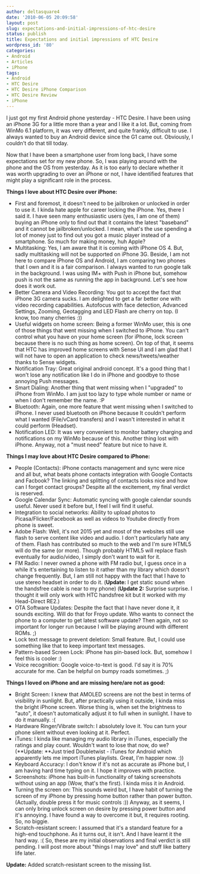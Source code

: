 ```yaml
---
author: deltasquare4
date: '2010-06-05 20:09:58'
layout: post
slug: expectations-and-initial-impressions-of-htc-desire
status: publish
title: Expectations and initial impressions of HTC Desire
wordpress_id: '80'
categories:
- Android
- Articles
- iPhone
tags:
- Android
- HTC Desire
- HTC Desire iPhone Comparison
- HTC Desire Review
- iPhone
---
```


I just got my first Android phone yesterday - HTC Desire. I have been using an iPhone 3G for a little more than a year and I like it a lot. But, coming from WinMo 6.1 platform, it was very different, and quite frankly, difficult to use. I always wanted to buy an Android device since the G1 came out. Obviously, I couldn't do that till today.

Now that I have been a smartphone user from long back, I have some expectations set for my new phone. So, I was playing around with the phone and the OS from yesterday. As it is too early to declare whether it was worth upgrading to over an iPhone or not, I have identified features that might play a significant role in the process.

**Things I love about HTC Desire over iPhone:**

  * First and foremost, it doesn't need to be jailbroken or unlocked in order to use it. I kinda hate apple for career locking the iPhone. Yes, there I said it. I have seen many enthusiastic users (yes, I am one of them) buying an iPhone only to find out that it contains the latest "baseband" and it cannot be jailbroken/unlocked. I mean, what's the use spending a lot of money just to find out you got a music player instead of a smartphone. So much for making money, huh Apple?
  * Multitasking: Yes, I am aware that it is coming with iPhone OS 4. But, sadly multitasking will not be supported on iPhone 3G. Beside, I am not here to compare iPhone OS and Android, I am comparing two phones that I own and it is a fair comparison. I always wanted to run google talk in the background. I was using IM+ with Push in iPhone but, somehow push is not the same as running the app in background. Let's see how does it work out.
  * Better Camera and Video Recording: You got to accept the fact that iPhone 3G camera sucks. I am delighted to get a far better one with video recording capabilities. Autofocus with face detection, Advanced Settings, Zooming, Geotagging and LED Flash are cherry on top. (I know, too many cherries :))
  * Useful widgets on home screen: Being a former WinMo user, this is one of those things that went missing when I switched to iPhone. You can't control what you have on your home screen (for iPhone, lock screen because there is no such thing as home screen). On top of that, it seems that HTC has improved home screens with Sense UI and I am glad that I will not have to open an application to check news/tweets/weather thanks to Sense widgets.
  * Notification Tray: Great original android concept. It's a good thing that I won't lose any notification like I do in iPhone and goodbye to those annoying Push messages.
  * Smart Dialing: Another thing that went missing when I "upgraded" to iPhone from WinMo. I am just too lazy to type whole number or name or when I don't remember the name. :P
  * Bluetooth: Again, one more feature that went missing when I switched to iPhone. I never used bluetooth on iPhone because It couldn't perform what I wanted (File/vCard transfers) and I wasn't interested in what it could perform (Headset).
  * Notification LED: It was very convenient to monitor battery charging and notifications on my WinMo because of this. Another thing lost with iPhone. Anyway, not a "must need" feature but nice to have it.

**Things I may love about HTC Desire compared to iPhone:**

  * People (Contacts): iPhone contacts management and sync were nice and all but, what beats phone contacts integration with Google Contacts and Facbook? The linking and splitting of contacts looks nice and how can I forget contact groups? Despite all the excitement, my final verdict is reserved.
  * Google Calendar Sync: Automatic syncing with google calendar sounds useful. Never used it before but, I feel I will find it useful.
  * Integration to social networks: Ability to upload photos to Picasa/Flicker/Facebook as well as videos to Youtube directly from phone is sweet.
  * Adobe Flash: Well, it's not 2015 yet and most of the websites still use flash to serve content like video and audio. I don't particularly hate any of them. Flash has contributed so much to the web and I'm sure HTML5 will do the same (or more). Though probably HTML5 will replace flash eventually for audio/video, I simply don't want to wait for it.
  * FM Radio: I never owned a phone with FM radio but, I guess once in a while it's entertaining to listen to it rather than my library which doesn't change frequently. But, I am still not happy with the fact that I have to use stereo headset in order to do it. (**Update:** I get static sound when the handsfree cable is near to my phone) (**Update 2:** Surprise surprise. I thought it will only work with HTC handsfree kit but it worked with my Head-Direct RE2.)
  * OTA Software Updates: Despite the fact that I have never done it, it sounds exciting. Will do that for Froyo update. Who wants to connect the phone to a computer to get latest software update? Then again, not so important for longer run because I will be playing around with different ROMs. ;)
  * Lock text message to prevent deletion: Small feature. But, I could use something like that to keep important text messages.
  * Pattern-based Screen Lock: iPhone has pin-based lock. But, somehow I feel this is cooler :)
  * Voice recognition: Google voice-to-text is good. I'd say it is 70% accurate for me. Can be helpful on bumpy roads sometimes. ;)
  
**Things I loved on iPhone and are missing here/are not as good:**

  * Bright Screen: I knew that AMOLED screens are not the best in terms of visibility in sunlight. But, after practically using it outside, I kinda miss the bright iPhone screen. Worse thing is, when set the brightness to "auto", it doesn't automatically adjust it to full when in sunlight. I have to do it manually. :(
  * Hardware Ringer/Vibrate switch: I absolutely love it. You can turn your phone silent without even looking at it. Perfect.
  * iTunes: I kinda like managing my audio library in iTunes, especially the ratings and play count. Wouldn't want to lose that now, do we? (**Update: **Just tried Doubletwist - iTunes for Android which apparently lets me import iTunes playlists. Great, I'm happier now. :))
  * Keyboard Accuracy: I don't know if it's not as accurate as iPhone but, I am having hard time typing on it. I hope it improves with practice.
  * Screenshots: iPhone has built-in functionality of taking screenshots without using an app (Wow, that's the first). I kinda miss it in Android.
  * Turning the screen on: This sounds weird but, I have habit of turning the screen of my iPhone by pressing home button rather than power button. (Actually, double press it for music controls :)) Anyway, as it seems, I can only bring unlock screen on desire by pressing power button and it's annoying. I have found a way to overcome it but, it requires rooting. So, no biggie.
  * Scratch-resistant screen: I assumed that it's a standard feature for a high-end touchphone. As it turns out, it isn't. And I have learnt it the hard way. :(
So, these are my initial observations and final verdict is still pending. I
will post more about "things I may love" and stuff like battery life later.

**Update:** Added scratch-resistant screen to the missing list.

